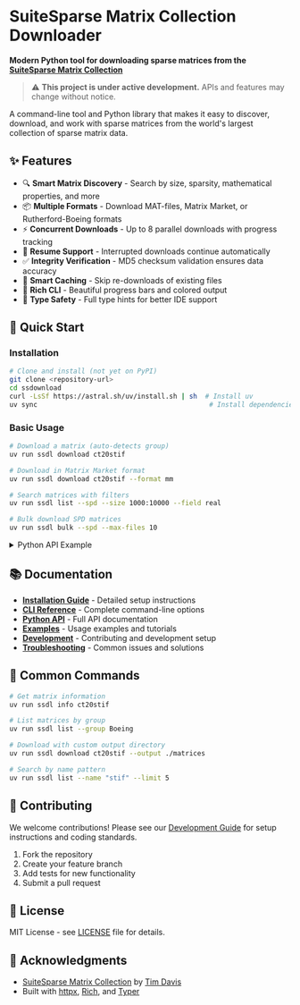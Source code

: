 # SuiteSparse Matrix Collection Downloader

**Modern Python tool for downloading sparse matrices from the [SuiteSparse Matrix Collection](https://sparse.tamu.edu/)**

> ⚠️ **This project is under active development.** APIs and features may change without notice.

A command-line tool and Python library that makes it easy to discover, download, and work with sparse matrices from the world's largest collection of sparse matrix data.

## ✨ Features

- 🔍 **Smart Matrix Discovery** - Search by size, sparsity, mathematical properties, and more
- 📦 **Multiple Formats** - Download MAT-files, Matrix Market, or Rutherford-Boeing formats
- ⚡ **Concurrent Downloads** - Up to 8 parallel downloads with progress tracking
- 🔄 **Resume Support** - Interrupted downloads continue automatically
- ✅ **Integrity Verification** - MD5 checksum validation ensures data accuracy
- 🧠 **Smart Caching** - Skip re-downloads of existing files
- 🎨 **Rich CLI** - Beautiful progress bars and colored output
- 🔧 **Type Safety** - Full type hints for better IDE support

## 🚀 Quick Start

### Installation

```bash
# Clone and install (not yet on PyPI)
git clone <repository-url>
cd ssdownload
curl -LsSf https://astral.sh/uv/install.sh | sh  # Install uv
uv sync                                           # Install dependencies
```

### Basic Usage

```bash
# Download a matrix (auto-detects group)
uv run ssdl download ct20stif

# Download in Matrix Market format
uv run ssdl download ct20stif --format mm

# Search matrices with filters
uv run ssdl list --spd --size 1000:10000 --field real

# Bulk download SPD matrices
uv run ssdl bulk --spd --max-files 10
```

<details>
<summary>Python API Example</summary>

```python
from ssdownload import SuiteSparseDownloader, Filter

# Simple download
downloader = SuiteSparseDownloader()
path = await downloader.download_by_name("ct20stif")

# Filtered bulk download
filter_obj = Filter(spd=True, n_rows=(1000, 10000))
paths = await downloader.bulk_download(filter_obj, max_files=5)
```

</details>

## 📚 Documentation

- **[Installation Guide](docs/INSTALLATION.md)** - Detailed setup instructions
- **[CLI Reference](docs/CLI_REFERENCE.md)** - Complete command-line options
- **[Python API](docs/API_REFERENCE.md)** - Full API documentation
- **[Examples](docs/EXAMPLES.md)** - Usage examples and tutorials
- **[Development](docs/DEVELOPMENT.md)** - Contributing and development setup
- **[Troubleshooting](docs/TROUBLESHOOTING.md)** - Common issues and solutions

## 🎯 Common Commands

```bash
# Get matrix information
uv run ssdl info ct20stif

# List matrices by group
uv run ssdl list --group Boeing

# Download with custom output directory
uv run ssdl download ct20stif --output ./matrices

# Search by name pattern
uv run ssdl list --name "stif" --limit 5
```

## 🤝 Contributing

We welcome contributions! Please see our [Development Guide](docs/DEVELOPMENT.md) for setup instructions and coding standards.

1. Fork the repository
2. Create your feature branch
3. Add tests for new functionality
4. Submit a pull request

## 📄 License

MIT License - see [LICENSE](LICENSE) file for details.

## 🙏 Acknowledgments

- [SuiteSparse Matrix Collection](https://sparse.tamu.edu/) by [Tim Davis](https://people.engr.tamu.edu/davis/)
- Built with [httpx](https://www.python-httpx.org/), [Rich](https://rich.readthedocs.io/), and [Typer](https://typer.tiangolo.com/)
